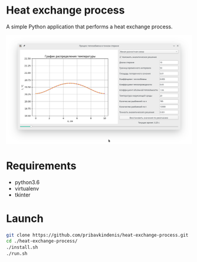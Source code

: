 # Heat exchange process
A simple Python application that performs a heat exchange process.

![OOPS](./screenshots/process.png)

# Requirements
* python3.6
* virtualenv
* tkinter

# Launch
```bash
git clone https://github.com/pribavkindenis/heat-exchange-process.git
cd ./heat-exchange-process/
./install.sh
./run.sh
```